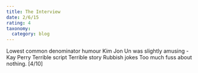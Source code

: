 ```yaml
---
title: The Interview
date: 2/6/15
rating: 4
taxonomy:
  category: blog
---
```


Lowest common denominator humour
Kim Jon Un was slightly amusing - Kay Perry
Terrible script
Terrible story
Rubbish jokes
Too much fuss about nothing.
[4/10]